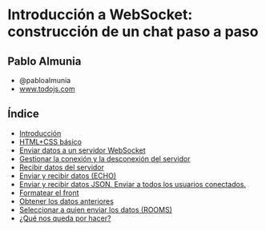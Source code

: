 # Introducción a WebSocket: construcción de un chat paso a paso

**Pablo Almunia**
- 
- @pabloalmunia
- www.todojs.com

## Índice

- [Introducción](./COURSE-00.md)
- [HTML+CSS básico](./COURSE-01.md)
- [Enviar datos a un servidor WebSocket](./COURSE-02.md)
- [Gestionar la conexión y la desconexión del servidor](./COURSE-03.md)
- [Recibir datos del servidor](./COURSE-04.md)
- [Enviar y recibir datos (ECHO)](./COURSE-05.md)
- [Enviar y recibir datos JSON. Enviar a todos los usuarios conectados.](./COURSE-06.md)
- [Formatear el front](./COURSE-07.md)
- [Obtener los datos anteriores](./COURSE-08.md)
- [Seleccionar a quien enviar los datos (ROOMS)](./COURSE-09.md)
- [¿Qué nos queda por hacer?](./COURSE-10.md)
